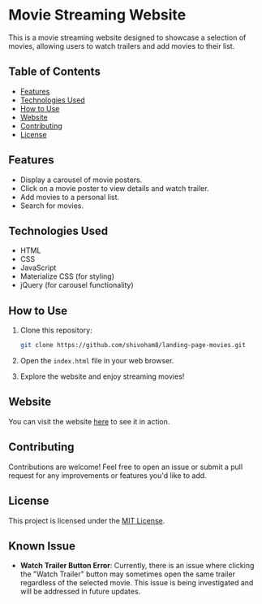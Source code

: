 # Movie Streaming Website

This is a movie streaming website designed to showcase a selection of movies, allowing users to watch trailers and add movies to their list.

## Table of Contents
- [Features](#features)
- [Technologies Used](#technologies-used)
- [How to Use](#how-to-use)
- [Website](#website)
- [Contributing](#contributing)
- [License](#license)

## Features

- Display a carousel of movie posters.
- Click on a movie poster to view details and watch trailer.
- Add movies to a personal list.
- Search for movies.

## Technologies Used

- HTML
- CSS
- JavaScript
- Materialize CSS (for styling)
- jQuery (for carousel functionality)

## How to Use

1. Clone this repository:
   ```bash
   git clone https://github.com/shivoham8/landing-page-movies.git
   ```

2. Open the `index.html` file in your web browser.

3. Explore the website and enjoy streaming movies!

## Website

You can visit the website [here]() to see it in action.

## Contributing

Contributions are welcome! Feel free to open an issue or submit a pull request for any improvements or features you'd like to add.

## License

This project is licensed under the [MIT License](LICENSE).

## Known Issue

- **Watch Trailer Button Error**: Currently, there is an issue where clicking the "Watch Trailer" button may sometimes open the same trailer regardless of the selected movie. This issue is being investigated and will be addressed in future updates.
